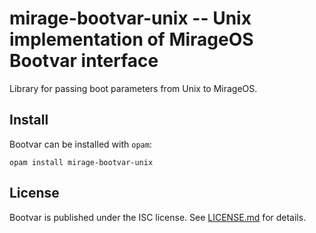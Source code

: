 # mirage-bootvar-unix -- Unix implementation of MirageOS Bootvar interface

Library for passing boot parameters from Unix to MirageOS.

## Install

Bootvar can be installed with `opam`:

```
opam install mirage-bootvar-unix
```

## License
Bootvar is published under the ISC license. See [LICENSE.md](LICENSE.md) for details.

